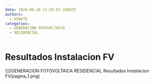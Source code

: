 ```yaml
---
date: 2024-06-28 21:02:57.150975
authors:
  - KGNeTE
categories:
  - GENERACION FOTOVOLTAICA
  - RESIDENCIAL
---
```

# Resultados Instalacion FV
![](GENERACION FOTOVOLTAICA RESIDENCIAL Resultados Instalacion FV/pagina_1.png)

